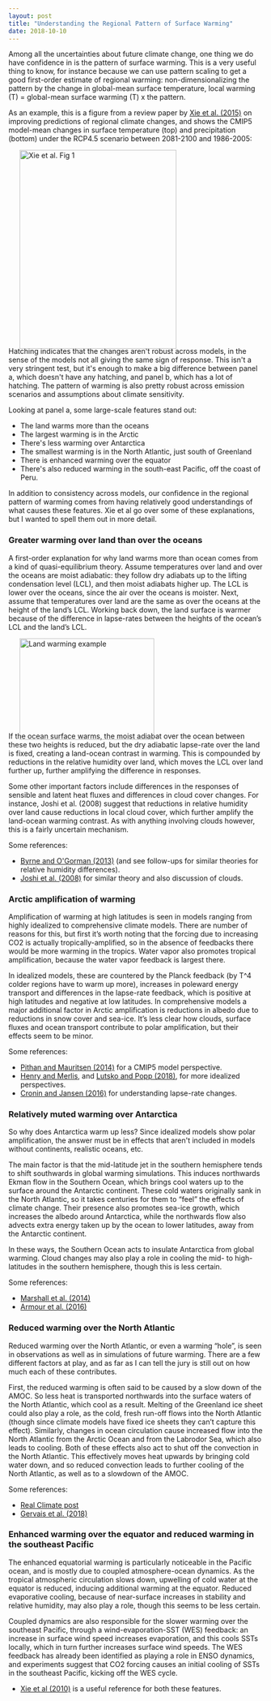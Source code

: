 ```yaml
---
layout: post
title: "Understanding the Regional Pattern of Surface Warming"
date: 2018-10-10
---
```


Among all the uncertainties about future climate change, one thing we do have confidence in is the pattern of surface warming. This is a very useful thing to know, for instance because we can use pattern scaling to get a good first-order estimate of regional warming: non-dimensionalizing the pattern by the change in global-mean surface temperature, local warming (T) = global-mean surface warming (T) x the pattern.  

As an example, this is a figure from a review paper by <a href="https://www.nature.com/articles/nclimate2689.pdf">Xie et al. (2015)</a> on improving predictions of regional climate changes, and shows the CMIP5 model-mean changes in surface temperature (top) and precipitation (bottom) under the RCP4.5 scenario between 2081-2100 and 1986-2005:

<img src="http://nicklutsko.github.io/notes/images/Xie_et_al_warming.png" alt="Xie et al. Fig 1" style="position:absolute; left:250px; width:310px;height:392px;" class="center">
<br /><br /><br /><br /><br /><br /><br /><br /><br /><br /><br /><br /><br /><br /><br /><br /><br /><br /><br /><br /><br /><br />

Hatching indicates that the changes aren't robust across models, in the sense of the models not all giving the same sign of response. This isn't a very stringent test, but it's enough to make a big difference between panel a, which doesn't have any hatching, and panel b, which has a lot of hatching. The pattern of warming is also pretty robust across emission scenarios and assumptions about climate sensitivity.

Looking at panel a, some large-scale features stand out:
<ul>
<li>The land warms more than the oceans</li>
<li>The largest warming is in the Arctic</li>
<li>There's less warming over Antarctica</li>
<li>The smallest warming is in the North Atlantic, just south of Greenland</li>
<li>There is enhanced warming over the equator</li>
<li>There's also reduced warming in the south-east Pacific, off the coast of Peru.</li>
</ul>

In addition to consistency across models, our confidence in the regional pattern of warming comes from having relatively good understandings of what causes these features. Xie et al go over some of these explanations, but I wanted to spell them out in more detail.

<h3>Greater warming over land than over the oceans</h3>

A first-order explanation for why land warms more than ocean comes from a kind of quasi-equilibrium theory. Assume temperatures over land and over the oceans are moist adiabatic: they follow dry adiabats up to the lifting condensation level (LCL), and then moist adiabats higher up. The LCL is lower over the oceans, since the air over the oceans is moister. Next, assume that temperatures over land are the same as over the oceans at the height of the land’s LCL. Working back down, the land surface is warmer because of the difference in lapse-rates between the heights of the ocean’s LCL and the land’s LCL. 

<img src="http://nicklutsko.github.io/notes/images/land_warming_example.png" alt="Land warming example" style="position:absolute; left:250px; width:266px;height:200px;" class="center">
<br /><br /><br /><br /><br /><br /><br /><br /><br /><br />

If the ocean surface warms, the moist adiabat over the ocean between these two heights is reduced, but the dry adiabatic lapse-rate over the land is fixed, creating a land-ocean contrast in warming. This is compounded by reductions in the relative humidity over land, which moves the LCL over land further up, further amplifying the difference in responses.

Some other important factors include differences in the responses of sensible and latent heat fluxes and differences in cloud cover changes. For instance, Joshi et al. (2008) suggest that reductions in relative humidity over land cause reductions in local cloud cover, which further amplify the land-ocean warming contrast. As with anything involving clouds however, this is a fairly uncertain mechanism.

Some references:
<ul>
<li><a href="http://www.mit.edu/~pog/src/byrne_land_ocean_warming_contrast_2013.pdf">Byrne and O'Gorman (2013)</a> (and see follow-ups for similar theories for relative humidity differences).</li>
<li><a href="https://link.springer.com/article/10.1007/s00382-007-0306-1">Joshi et al. (2008)</a> for similar theory and also discussion of clouds.</li>
</ul>

<h3>Arctic amplification of warming</h3>

Amplification of warming at high latitudes is seen in models ranging from highly idealized to comprehensive climate models. There are number of reasons for this, but first it’s worth noting that the forcing due to increasing CO2 is actually tropically-amplified, so in the absence of feedbacks there would be more warming in the tropics. Water vapor also promotes tropical amplification, because the water vapor feedback is largest there.

In idealized models, these are countered by the Planck feedback (by T^4 colder regions have to warm up more), increases in poleward energy transport and differences in the lapse-rate feedback, which is positive at high latitudes and negative at low latitudes.  In comprehensive models a major additional factor in Arctic amplification is reductions in albedo due to reductions in snow cover and sea-ice. It’s less clear how clouds, surface fluxes and ocean transport contribute to polar amplification, but their effects seem to be minor.

Some references:
<ul>
<li><a href="https://www.nature.com/articles/ngeo2071.pdf">Pithan and Mauritsen (2014)</a> for a CMIP5 model perspective.</li>
<li><a href="http://www.meteo.mcgill.ca/~tmerlis/publications/henry_linear_rad.pdf">Henry and Merlis</a>, and <a href="https://journals.ametsoc.org/doi/abs/10.1175/JCLI-D-18-0103.1">Lutsko and Popp (2018)</a>, for more idealized perspectives.</li>
<li><a href="http://web.mit.edu/~twcronin/www/document/CroninJansen2015.pdf">Cronin and Jansen (2016)</a> for understanding lapse-rate changes.</li>
</ul>

<h3>Relatively muted warming over Antarctica</h3>

So why does Antarctica warm up less? Since idealized models show polar amplification, the answer must be in effects that aren't included in models without continents, realistic oceans, etc.

The main factor is that the mid-latitude jet in the southern hemisphere tends to shift southwards in global warming simulations. This induces northwards Ekman flow in the Southern Ocean, which brings cool waters up to the surface around the Antarctic continent. These cold waters originally sank in the North Atlantic, so it takes centuries for them to “feel” the effects of climate change. Their presence also promotes sea-ice growth, which increases the albedo around Antarctica, while the northwards flow also advects extra energy taken up by the ocean to lower latitudes, away from the Antarctic continent.

In these ways, the Southern Ocean acts to insulate Antarctica from global warming. Cloud changes may also play a role in cooling the mid- to high-latitudes in the southern hemisphere, though this is less certain. 

Some references:
<ul>
<li><a href="http://rsta.royalsocietypublishing.org/content/372/2019/20130040">Marshall et al. (2014)</a></li>
<li><a href="https://www.nature.com/articles/ngeo2731.pdf">Armour et al. (2016)</a></li>
</ul>

<h3>Reduced warming over the North Atlantic</h3>

Reduced warming over the North Atlantic, or even a warming “hole”, is seen in observations as well as in simulations of future warming. There are a few different factors at play, and as far as I can tell the jury is still out on how much each of these contributes.

First, the reduced warming is often said to be caused by a slow down of the AMOC. So less heat is transported northwards into the surface waters of the North Atlantic, which cool as a result. Melting of the Greenland ice sheet could also play a role, as the cold, fresh run-off flows into the North Atlantic (though since climate models have fixed ice sheets they can’t capture this effect). Similarly, changes in ocean circulation cause increased flow into the North Atlantic from the Arctic Ocean and from the Labrodor Sea, which also leads to cooling. Both of these effects also act to shut off the convection in the North Atlantic. This effectively moves heat upwards by bringing cold water down, and so reduced convection leads to further cooling of the North Atlantic, as well as to a slowdown of the AMOC.

Some references:
<ul>
<li><a href="http://www.realclimate.org/index.php/archives/2018/05/if-you-doubt-that-the-amoc-has-weakened-read-this/">Real Climate post</a></li>
<li><a href="https://journals.ametsoc.org/doi/10.1175/JCLI-D-17-0635.1">Gervais et al. (2018)</a></li>
</ul>



<h3>Enhanced warming over the equator and reduced warming in the southeast Pacific</h3>

The enhanced equatorial warming is particularly noticeable in the Pacific ocean, and is mostly due to coupled atmosphere-ocean dynamics. As the tropical atmospheric circulation slows down, upwelling of cold water at the equator is reduced, inducing additional warming at the equator. Reduced evaporative cooling, because of near-surface increases in stability and relative humidity, may also play a role, though this seems to be less certain.

Coupled dynamics are also responsible for the slower warming over the southeast Pacific, through a wind-evaporation-SST (WES) feedback: an increase in surface wind speed increases evaporation, and this cools SSTs locally, which in turn further increases surface wind speeds. The WES feedback has already been identified as playing a role in ENSO dynamics, and experiments suggest that CO2 forcing causes an initial cooling of SSTs in the southeast Pacific, kicking off the WES cycle.

<ul>
<li><a href="https://journals.ametsoc.org/doi/pdf/10.1175/2009JCLI3329.1">Xie et al (2010)</a> is a useful reference for both these features.</li>
</ul>




